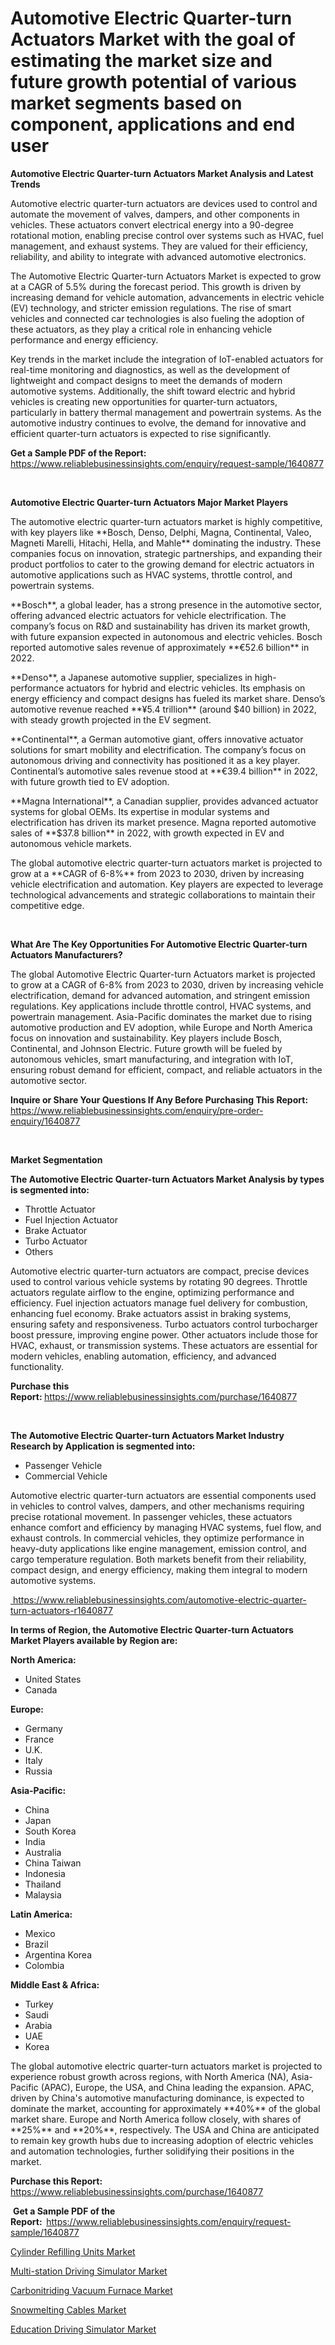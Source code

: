 <p><h1>Automotive Electric Quarter-turn Actuators Market with the goal of estimating the market size and future growth potential of various market segments based on component, applications and end user</h1></p><p><strong>Automotive Electric Quarter-turn Actuators Market Analysis and Latest Trends</strong></p>
<p><p>Automotive electric quarter-turn actuators are devices used to control and automate the movement of valves, dampers, and other components in vehicles. These actuators convert electrical energy into a 90-degree rotational motion, enabling precise control over systems such as HVAC, fuel management, and exhaust systems. They are valued for their efficiency, reliability, and ability to integrate with advanced automotive electronics.</p><p>The Automotive Electric Quarter-turn Actuators Market is expected to grow at a CAGR of 5.5% during the forecast period. This growth is driven by increasing demand for vehicle automation, advancements in electric vehicle (EV) technology, and stricter emission regulations. The rise of smart vehicles and connected car technologies is also fueling the adoption of these actuators, as they play a critical role in enhancing vehicle performance and energy efficiency.</p><p>Key trends in the market include the integration of IoT-enabled actuators for real-time monitoring and diagnostics, as well as the development of lightweight and compact designs to meet the demands of modern automotive systems. Additionally, the shift toward electric and hybrid vehicles is creating new opportunities for quarter-turn actuators, particularly in battery thermal management and powertrain systems. As the automotive industry continues to evolve, the demand for innovative and efficient quarter-turn actuators is expected to rise significantly.</p></p>
<p><strong>Get a Sample PDF of the Report:&nbsp;</strong> <a href="https://www.reliablebusinessinsights.com/enquiry/request-sample/1640877?utm_campaign=75&utm_medium=2&utm_source=Github&utm_content=ia&utm_term=23012025&utm_id=automotive-electric-quarter-turn-actuators">https://www.reliablebusinessinsights.com/enquiry/request-sample/1640877</a></p>
<p>&nbsp;</p>
<p><strong>Automotive Electric Quarter-turn Actuators Major Market Players</strong></p>
<p><p>The automotive electric quarter-turn actuators market is highly competitive, with key players like **Bosch, Denso, Delphi, Magna, Continental, Valeo, Magneti Marelli, Hitachi, Hella, and Mahle** dominating the industry. These companies focus on innovation, strategic partnerships, and expanding their product portfolios to cater to the growing demand for electric actuators in automotive applications such as HVAC systems, throttle control, and powertrain systems.</p><p>**Bosch**, a global leader, has a strong presence in the automotive sector, offering advanced electric actuators for vehicle electrification. The company’s focus on R&D and sustainability has driven its market growth, with future expansion expected in autonomous and electric vehicles. Bosch reported automotive sales revenue of approximately **€52.6 billion** in 2022.</p><p>**Denso**, a Japanese automotive supplier, specializes in high-performance actuators for hybrid and electric vehicles. Its emphasis on energy efficiency and compact designs has fueled its market share. Denso’s automotive revenue reached **¥5.4 trillion** (around $40 billion) in 2022, with steady growth projected in the EV segment.</p><p>**Continental**, a German automotive giant, offers innovative actuator solutions for smart mobility and electrification. The company’s focus on autonomous driving and connectivity has positioned it as a key player. Continental’s automotive sales revenue stood at **€39.4 billion** in 2022, with future growth tied to EV adoption.</p><p>**Magna International**, a Canadian supplier, provides advanced actuator systems for global OEMs. Its expertise in modular systems and electrification has driven its market presence. Magna reported automotive sales of **$37.8 billion** in 2022, with growth expected in EV and autonomous vehicle markets.</p><p>The global automotive electric quarter-turn actuators market is projected to grow at a **CAGR of 6-8%** from 2023 to 2030, driven by increasing vehicle electrification and automation. Key players are expected to leverage technological advancements and strategic collaborations to maintain their competitive edge.</p></p>
<p>&nbsp;</p>
<p><strong>What Are The Key Opportunities For Automotive Electric Quarter-turn Actuators Manufacturers?</strong></p>
<p><p>The global Automotive Electric Quarter-turn Actuators market is projected to grow at a CAGR of 6-8% from 2023 to 2030, driven by increasing vehicle electrification, demand for advanced automation, and stringent emission regulations. Key applications include throttle control, HVAC systems, and powertrain management. Asia-Pacific dominates the market due to rising automotive production and EV adoption, while Europe and North America focus on innovation and sustainability. Key players include Bosch, Continental, and Johnson Electric. Future growth will be fueled by autonomous vehicles, smart manufacturing, and integration with IoT, ensuring robust demand for efficient, compact, and reliable actuators in the automotive sector.</p></p>
<p><strong>Inquire or Share Your Questions If Any Before Purchasing This Report:</strong> <a href="https://www.reliablebusinessinsights.com/enquiry/pre-order-enquiry/1640877?utm_campaign=75&utm_medium=2&utm_source=Github&utm_content=ia&utm_term=23012025&utm_id=automotive-electric-quarter-turn-actuators">https://www.reliablebusinessinsights.com/enquiry/pre-order-enquiry/1640877</a></p>
<p>&nbsp;</p>
<p><strong>Market Segmentation</strong></p>
<p><strong>The Automotive Electric Quarter-turn Actuators Market Analysis by types is segmented into:</strong></p>
<p><ul><li>Throttle Actuator</li><li>Fuel Injection Actuator</li><li>Brake Actuator</li><li>Turbo Actuator</li><li>Others</li></ul></p>
<p><p>Automotive electric quarter-turn actuators are compact, precise devices used to control various vehicle systems by rotating 90 degrees. Throttle actuators regulate airflow to the engine, optimizing performance and efficiency. Fuel injection actuators manage fuel delivery for combustion, enhancing fuel economy. Brake actuators assist in braking systems, ensuring safety and responsiveness. Turbo actuators control turbocharger boost pressure, improving engine power. Other actuators include those for HVAC, exhaust, or transmission systems. These actuators are essential for modern vehicles, enabling automation, efficiency, and advanced functionality.</p></p>
<p><strong>Purchase this Report:&nbsp;</strong><a href="https://www.reliablebusinessinsights.com/purchase/1640877?utm_campaign=75&utm_medium=2&utm_source=Github&utm_content=ia&utm_term=23012025&utm_id=automotive-electric-quarter-turn-actuators">https://www.reliablebusinessinsights.com/purchase/1640877</a></p>
<p>&nbsp;</p>
<p><strong>The Automotive Electric Quarter-turn Actuators Market Industry Research by Application is segmented into:</strong></p>
<p><ul><li>Passenger Vehicle</li><li>Commercial Vehicle</li></ul></p>
<p><p>Automotive electric quarter-turn actuators are essential components used in vehicles to control valves, dampers, and other mechanisms requiring precise rotational movement. In passenger vehicles, these actuators enhance comfort and efficiency by managing HVAC systems, fuel flow, and exhaust controls. In commercial vehicles, they optimize performance in heavy-duty applications like engine management, emission control, and cargo temperature regulation. Both markets benefit from their reliability, compact design, and energy efficiency, making them integral to modern automotive systems.</p></p>
<p><a href="https://www.reliablebusinessinsights.com/automotive-electric-quarter-turn-actuators-r1640877?utm_campaign=75&utm_medium=2&utm_source=Github&utm_content=ia&utm_term=23012025&utm_id=automotive-electric-quarter-turn-actuators">&nbsp;https://www.reliablebusinessinsights.com/automotive-electric-quarter-turn-actuators-r1640877</a></p>
<p><strong>In terms of Region, the Automotive Electric Quarter-turn Actuators Market Players available by Region are:</strong></p>
<p>
    <p> <strong> North America: </strong>
        <ul>
            <li>United States</li>
            <li>Canada</li>
        </ul>
        </p> 
    <p> <strong> Europe: </strong>
        <ul>
            <li>Germany</li>
            <li>France</li>
            <li>U.K.</li>
            <li>Italy</li>
            <li>Russia</li>
        </ul>
        </p> 
    <p> <strong> Asia-Pacific: </strong>
        <ul>
            <li>China</li>
            <li>Japan</li>
            <li>South Korea</li>
            <li>India</li>
            <li>Australia</li>
            <li>China Taiwan</li>
            <li>Indonesia</li>
            <li>Thailand</li>
            <li>Malaysia</li>
        </ul>
        </p> 
    <p> <strong> Latin America: </strong>
        <ul>
            <li>Mexico</li>
            <li>Brazil</li>
            <li>Argentina Korea</li>
            <li>Colombia</li>
        </ul>
        </p> 
    <p> <strong> Middle East & Africa: </strong>
        <ul>
            <li>Turkey</li>
            <li>Saudi</li>
            <li>Arabia</li>
            <li>UAE</li>
            <li>Korea</li>
        </ul>
    </p>
    </p>
<p><p>The global automotive electric quarter-turn actuators market is projected to experience robust growth across regions, with North America (NA), Asia-Pacific (APAC), Europe, the USA, and China leading the expansion. APAC, driven by China's automotive manufacturing dominance, is expected to dominate the market, accounting for approximately **40%** of the global market share. Europe and North America follow closely, with shares of **25%** and **20%**, respectively. The USA and China are anticipated to remain key growth hubs due to increasing adoption of electric vehicles and automation technologies, further solidifying their positions in the market.</p></p>
<p><strong>Purchase this Report: </strong><a href="https://www.reliablebusinessinsights.com/purchase/1640877?utm_campaign=75&utm_medium=2&utm_source=Github&utm_content=ia&utm_term=23012025&utm_id=automotive-electric-quarter-turn-actuators">https://www.reliablebusinessinsights.com/purchase/1640877</a></p>
<p>&nbsp;<strong>Get a Sample PDF of the Report:&nbsp;&nbsp;</strong><a href="https://www.reliablebusinessinsights.com/enquiry/request-sample/1640877?utm_campaign=75&utm_medium=2&utm_source=Github&utm_content=ia&utm_term=23012025&utm_id=automotive-electric-quarter-turn-actuators">https://www.reliablebusinessinsights.com/enquiry/request-sample/1640877</a></p>
<p><strong></strong></p>
<p><p><a href="https://www.linkedin.com/pulse/future-cylinder-refilling-units-market-structural-insights-ueuwe?utm_campaign=75&utm_medium=2&utm_source=Github&utm_content=ia&utm_term=23012025&utm_id=automotive-electric-quarter-turn-actuators">Cylinder Refilling Units Market</a></p><p><a href="https://github.com/lehumiston1971679/Market-Research-Report-List-1/blob/main/multi-station-driving-simulator-market.md?utm_campaign=75&utm_medium=2&utm_source=Github&utm_content=ia&utm_term=23012025&utm_id=automotive-electric-quarter-turn-actuators">Multi-station Driving Simulator Market</a></p><p><a href="https://www.linkedin.com/pulse/carbonitriding-vacuum-furnace-market-forecast-2025-2032-9kyie?utm_campaign=75&utm_medium=2&utm_source=Github&utm_content=ia&utm_term=23012025&utm_id=automotive-electric-quarter-turn-actuators">Carbonitriding Vacuum Furnace Market</a></p><p><a href="https://www.linkedin.com/pulse/snowmelting-cables-market-analysis-comprehensive-industry-jlclc?utm_campaign=75&utm_medium=2&utm_source=Github&utm_content=ia&utm_term=23012025&utm_id=automotive-electric-quarter-turn-actuators">Snowmelting Cables Market</a></p><p><a href="https://github.com/rileymgdorcas/Market-Research-Report-List-1/blob/main/education-driving-simulator-market.md?utm_campaign=75&utm_medium=2&utm_source=Github&utm_content=ia&utm_term=23012025&utm_id=automotive-electric-quarter-turn-actuators">Education Driving Simulator Market</a></p></p>